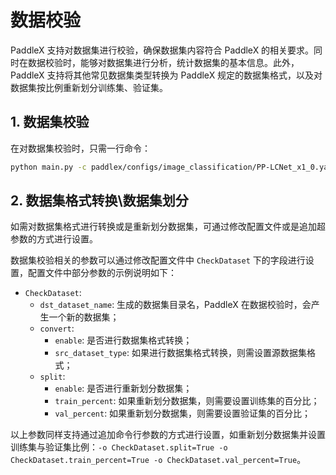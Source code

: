 # 数据校验

PaddleX 支持对数据集进行校验，确保数据集内容符合 PaddleX 的相关要求。同时在数据校验时，能够对数据集进行分析，统计数据集的基本信息。此外，PaddleX 支持将其他常见数据集类型转换为 PaddleX 规定的数据集格式，以及对数据集按比例重新划分训练集、验证集。

## 1. 数据集校验

在对数据集校验时，只需一行命令：

```bash
python main.py -c paddlex/configs/image_classification/PP-LCNet_x1_0.yaml -o Global.mode=check_dataset
```

## 2. 数据集格式转换\数据集划分

如需对数据集格式进行转换或是重新划分数据集，可通过修改配置文件或是追加超参数的方式进行设置。

数据集校验相关的参数可以通过修改配置文件中 `CheckDataset` 下的字段进行设置，配置文件中部分参数的示例说明如下：

* `CheckDataset`:
    * `dst_dataset_name`: 生成的数据集目录名，PaddleX 在数据校验时，会产生一个新的数据集；
    * `convert`:
        * `enable`: 是否进行数据集格式转换；
        * `src_dataset_type`: 如果进行数据集格式转换，则需设置源数据集格式；
    * `split`:
        * `enable`: 是否进行重新划分数据集；
        * `train_percent`: 如果重新划分数据集，则需要设置训练集的百分比；
        * `val_percent`: 如果重新划分数据集，则需要设置验证集的百分比；

以上参数同样支持通过追加命令行参数的方式进行设置，如重新划分数据集并设置训练集与验证集比例：`-o CheckDataset.split=True -o CheckDataset.train_percent=True -o CheckDataset.val_percent=True`。
